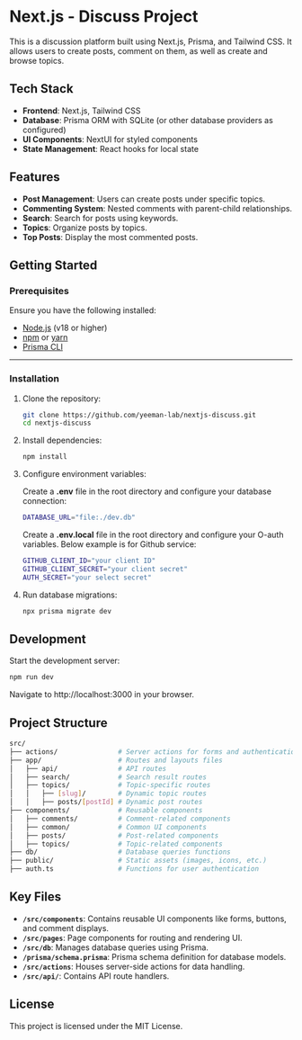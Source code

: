 # Next.js - Discuss Project

This is a discussion platform built using Next.js, Prisma, and Tailwind CSS. It allows users to create posts, comment on them, as well as create and browse topics.

## Tech Stack

- **Frontend**: Next.js, Tailwind CSS
- **Database**: Prisma ORM with SQLite (or other database providers as configured)
- **UI Components**: NextUI for styled components
- **State Management**: React hooks for local state

## Features

- **Post Management**: Users can create posts under specific topics.
- **Commenting System**: Nested comments with parent-child relationships.
- **Search**: Search for posts using keywords.
- **Topics**: Organize posts by topics.
- **Top Posts**: Display the most commented posts.

## Getting Started

### Prerequisites

Ensure you have the following installed:

- [Node.js](https://nodejs.org/) (v18 or higher)
- [npm](https://www.npmjs.com/) or [yarn](https://yarnpkg.com/)
- [Prisma CLI](https://www.prisma.io/docs/orm/tools/prisma-cli)

---

### Installation

1. Clone the repository:

   ```bash
   git clone https://github.com/yeeman-lab/nextjs-discuss.git
   cd nextjs-discuss
   ```

2. Install dependencies:

   ```bash
   npm install
   ```

3. Configure environment variables:

   Create a **.env** file in the root directory and configure your database connection:

   ```bash
   DATABASE_URL="file:./dev.db"
   ```

   Create a **.env.local** file in the root directory and configure your O-auth variables. Below example is for Github service:

   ```bash
   GITHUB_CLIENT_ID="your client ID"
   GITHUB_CLIENT_SECRET="your client secret"
   AUTH_SECRET="your select secret"
   ```

4. Run database migrations:

   ```bash
   npx prisma migrate dev
   ```

## Development

Start the development server:

```bash
npm run dev
```

Navigate to http://localhost:3000 in your browser.

## Project Structure

```bash
src/
├── actions/               # Server actions for forms and authentication
├── app/                   # Routes and layouts files
│   ├── api/               # API routes
│   ├── search/            # Search result routes
│   ├── topics/            # Topic-specific routes
│   │   ├── [slug]/        # Dynamic topic routes
│   │   ├── posts/[postId] # Dynamic post routes
├── components/            # Reusable components
│   ├── comments/          # Comment-related components
│   ├── common/            # Common UI components
│   ├── posts/             # Post-related components
│   ├── topics/            # Topic-related components
├── db/                    # Database queries functions
├── public/                # Static assets (images, icons, etc.)
├── auth.ts                # Functions for user authentication
```

## Key Files

- **`/src/components`**: Contains reusable UI components like forms, buttons, and comment displays.
- **`/src/pages`**: Page components for routing and rendering UI.
- **`/src/db`**: Manages database queries using Prisma.
- **`/prisma/schema.prisma`**: Prisma schema definition for database models.
- **`/src/actions`**: Houses server-side actions for data handling.
- **`/src/api/`**: Contains API route handlers.

## License

This project is licensed under the MIT License.
